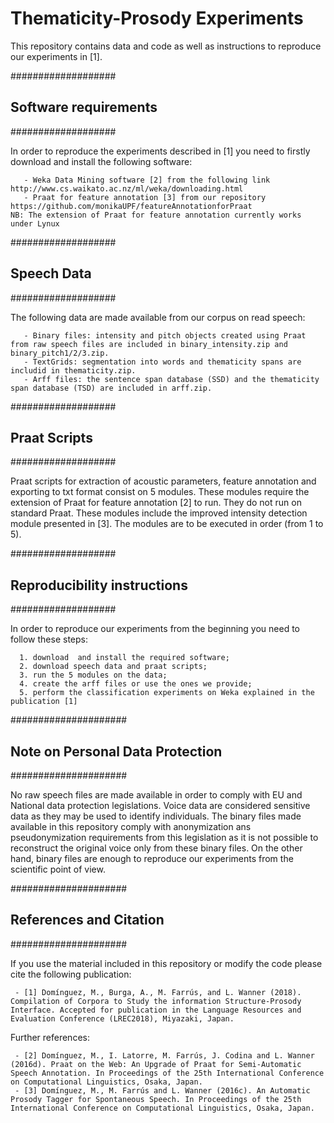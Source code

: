 # Thematicity-Prosody Experiments
This repository contains data and code as well as instructions to reproduce our experiments in [1].

###################
## Software requirements
###################

In order to reproduce the experiments described in [1] you need to firstly download and install the following software:

       - Weka Data Mining software [2] from the following link http://www.cs.waikato.ac.nz/ml/weka/downloading.html
       - Praat for feature annotation [3] from our repository https://github.com/monikaUPF/featureAnnotationforPraat
    NB: The extension of Praat for feature annotation currently works under Lynux

###################
## Speech Data
###################

The following data are made available from our corpus on read speech:

       - Binary files: intensity and pitch objects created using Praat from raw speech files are included in binary_intensity.zip and binary_pitch1/2/3.zip.
       - TextGrids: segmentation into words and thematicity spans are includid in thematicity.zip.
       - Arff files: the sentence span database (SSD) and the thematicity span database (TSD) are included in arff.zip.
	
###################
## Praat Scripts
###################

Praat scripts for extraction of acoustic parameters, feature annotation and exporting to txt format consist on 5 modules.
These modules require the extension of Praat for feature annotation [2] to run. They do not run on standard Praat. These modules include the improved intensity detection module presented in [3]. The modules are to be executed in order (from 1 to 5).

###################
## Reproducibility instructions
###################

In order to reproduce our experiments from the beginning you need to follow these steps:

      1. download  and install the required software;
      2. download speech data and praat scripts;
      3. run the 5 modules on the data;
      4. create the arff files or use the ones we provide;
      5. perform the classification experiments on Weka explained in the publication [1]

#####################
## Note on Personal Data Protection
#####################

No raw speech files are made available in order to comply with EU and National data protection legislations. Voice data are considered sensitive data as they may be used to identify individuals. The binary files made available in this repository comply with anonymization ans pseudonymization requirements from this legislation as it is not possible to reconstruct the original voice only from these binary files. On the other hand, binary files are enough to reproduce our experiments from the scientific point of view. 

#####################
## References and Citation
#####################

If you use the material included in this repository or modify the code please cite the following publication:

     - [1] Domínguez, M., Burga, A., M. Farrús, and L. Wanner (2018). Compilation of Corpora to Study the information Structure-Prosody Interface. Accepted for publication in the Language Resources and Evaluation Conference (LREC2018), Miyazaki, Japan.

Further references:

     - [2] Domínguez, M., I. Latorre, M. Farrús, J. Codina and L. Wanner (2016d). Praat on the Web: An Upgrade of Praat for Semi-Automatic Speech Annotation. In Proceedings of the 25th International Conference on Computational Linguistics, Osaka, Japan.
     - [3] Domínguez, M., M. Farrús and L. Wanner (2016c). An Automatic Prosody Tagger for Spontaneous Speech. In Proceedings of the 25th International Conference on Computational Linguistics, Osaka, Japan.
  
